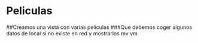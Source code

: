 # Peliculas
##Creamos una vista con varias peliculas 
###Que debemos coger algunos datos de local si no existe en red y mostrarlos mv vm
